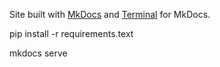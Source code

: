 Site built with [MkDocs](http://www.mkdocs.org/) and [Terminal](https://github.com/ntno/mkdocs-terminal) for MkDocs.

pip install -r requirements.text

mkdocs serve